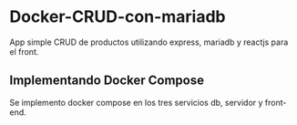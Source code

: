 # Docker-CRUD-con-mariadb
App simple CRUD de productos utilizando express, mariadb y reactjs para el front.

## Implementando Docker Compose
Se implemento docker compose en los tres servicios db, servidor y front-end.
